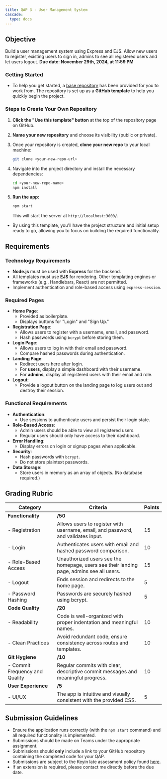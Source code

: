 ```yaml
---
title: QAP 3 - User Management System  
cascade:  
  type: docs  
---
```


## Objective  
Build a user management system using Express and EJS. Allow new users to register, existing users to sign in, admins to see all registered users and let users logout.
**Due date: November 29th, 2024, at 11:59 PM**

### Getting Started  
- To help you get started, a [base repository](https://github.com/menglishca/user-management-base) has been provided for you to work from. The repository is set up as a **GitHub template** to help you quickly begin the project.

### Steps to Create Your Own Repository  

1. **Click the "Use this template" button** at the top of the repository page on GitHub.

1. **Name your new repository** and choose its visibility (public or private).  

1. Once your repository is created, **clone your new repo** to your local machine:  
    ```bash
    git clone <your-new-repo-url>
    ```  

1. Navigate into the project directory and install the necessary dependencies:  
    ```bash
    cd <your-new-repo-name>
    npm install
    ```  

1. **Run the app:**  
    ```bash
    npm start
    ```  
    This will start the server at `http://localhost:3000/`.  

- By using this template, you'll have the project structure and initial setup ready to go, allowing you to focus on building the required functionality.

## Requirements  

### Technology Requirements  
- **Node.js** must be used with **Express** for the backend.  
- All templates must use **EJS** for rendering. Other templating engines or frameworks (e.g., Handlebars, React) are not permitted.  
- Implement authentication and role-based access using `express-session`.  

### Required Pages  

- **Home Page**:
  - Provided as boilerplate.
  - Displays buttons for "Login" and "Sign Up."  
- **Registration Page**:
  - Allows users to register with a username, email, and password.
  - Hash passwords using `bcrypt` before storing them.
- **Login Page**:
  - Allows users to log in with their email and password.
  - Compare hashed passwords during authentication.
- **Landing Page**:
  - Redirect users here after login.  
  - For **users**, display a simple dashboard with their username.  
  - For **admins**, display all registered users with their email and role.
- **Logout**:
  - Provide a logout button on the landing page to log users out and destroy their session.

### Functional Requirements  

- **Authentication**:
  - Use sessions to authenticate users and persist their login state.  
- **Role-Based Access**:
  - Admin users should be able to view all registered users.
  - Regular users should only have access to their dashboard.
- **Error Handling**:
  - Display errors on login or signup pages when applicable.
- **Security**:
  - Hash passwords with `bcrypt`.  
  - Do not store plaintext passwords.
- **Data Storage**:
  - Store users in memory as an array of objects. (No database required.)


## Grading Rubric  

| Category                         | Criteria                                                                                    | Points |  
|----------------------------------|---------------------------------------------------------------------------------------------|--------|  
| **Functionality**                | **/50**                                                                                     |        |  
| - Registration                   | Allows users to register with username, email, and password, and validates input.           | 15     |  
| - Login                          | Authenticates users with email and hashed password comparison.                              | 10     |  
| - Role-Based Access              | Unauthorized users see the homepage, users see their landing page, admins see all users.    | 15     |  
| - Logout                         | Ends session and redirects to the home page.                                                | 5      |
| - Password Hashing               | Passwords are securely hashed using bcrypt.                                                 | 5      |  
| **Code Quality**                 | **/20**                                                                                     |        |  
| - Readability                    | Code is well-organized with proper indentation and meaningful names.                        | 10     |  
| - Clean Practices                | Avoid redundant code, ensure consistency across routes and templates.                       | 10     |  
| **Git Hygiene**                  | **/10**                                                                                     |        |  
| - Commit Frequency and Quality   | Regular commits with clear, descriptive commit messages and meaningful progress.            | 10     |  
| **User Experience**              | **/5**                                                                                      |        |  
| - UI/UX                          | The app is intuitive and visually consistent with the provided CSS.                         | 5      |  

## Submission Guidelines  

- Ensure the application runs correctly (with the `npm start` command) and all required functionality is implemented.  
- Submissions should be made on Teams under the appropriate assignment.  
- Submissions should **only** include a link to your GitHub repository containing the completed code for your QAP.  
- Submissions are subject to the Keyin late assessment policy found [here](https://keyincollege289.sharepoint.com/:b:/s/FullstasckJavascript-S3Sept.2024-Dec.2024912/EYwpucIvncpDoR94yNj3fOkB0CsE4c0IZ53Kqov0BumSAA?e=7N9ZfR).  
- If an extension is required, please contact me directly before the due date.  